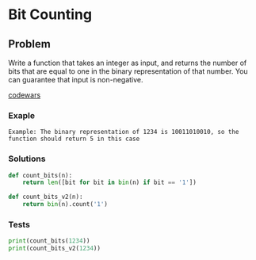 # Bit Counting
## Problem

Write a function that takes an integer as input, and returns the number of bits that are equal to one in the binary representation of that number. You can guarantee that input is non-negative.

[codewars](https://www.codewars.com/kata/526571aae218b8ee490006f4)

### Exaple
```
Example: The binary representation of 1234 is 10011010010, so the function should return 5 in this case
```

### Solutions
```python
def count_bits(n):
    return len([bit for bit in bin(n) if bit == '1'])

def count_bits_v2(n):
    return bin(n).count('1')
```

### Tests
```python
print(count_bits(1234))
print(count_bits_v2(1234))
```